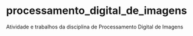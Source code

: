 # processamento_digital_de_imagens
Atividade e trabalhos da disciplina de Processamento Digital de Imagens
